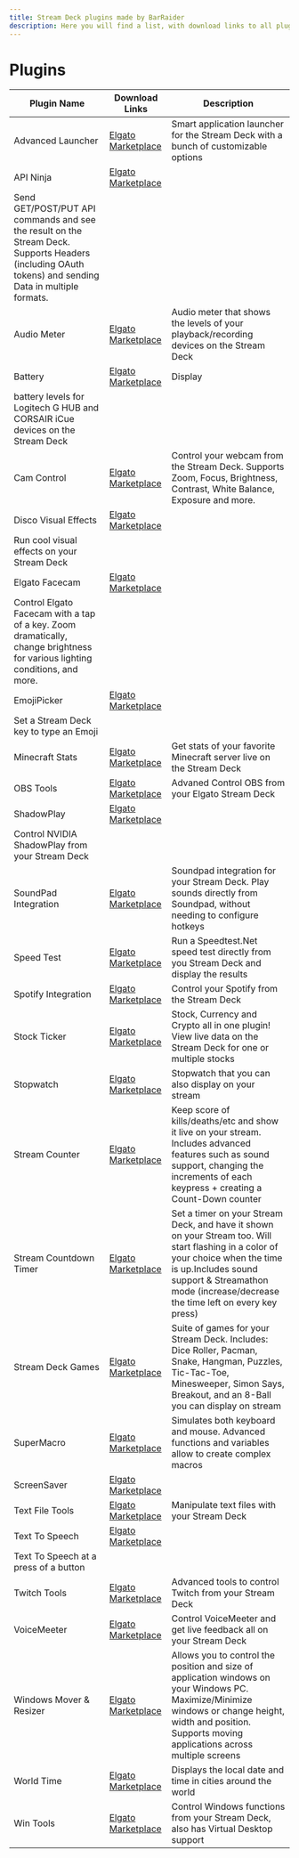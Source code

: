 ```yaml
---
title: Stream Deck plugins made by BarRaider
description: Here you will find a list, with download links to all plugins made by BarRaider for the Elgato Stream Deck.
---
```


# Plugins

|Plugin Name|Download Links|Description|
|--------|--------|-------|
|Advanced Launcher|[Elgato Marketplace](https://marketplace.elgato.com/product/advanced-launcher-d9a289e4-9f61-4613-9f86-0069f5897125)|Smart application launcher for the Stream Deck with a bunch of customizable options|
|API Ninja|[Elgato Marketplace](https://marketplace.elgato.com/product/api-ninja-fd59edeb-e7e5-412f-91ef-304c3e03f035)|
Send GET/POST/PUT API commands and see the result on the Stream Deck. Supports Headers (including OAuth tokens) and sending Data in multiple formats.|
|Audio Meter|[Elgato Marketplace](https://marketplace.elgato.com/product/audio-meter-c07f73e1-6742-43b6-af56-8b501d3dcd33)|Audio meter that shows the levels of your playback/recording devices on the Stream Deck|
|Battery|[Elgato Marketplace](https://marketplace.elgato.com/product/battery-042cddfb-557e-4e60-998a-e574398e9496)|Display 
battery levels for Logitech G HUB and CORSAIR iCue devices on the Stream Deck|
|Cam Control|[Elgato Marketplace](https://marketplace.elgato.com/product/cam-control-0566de9a-1509-4af3-bc74-07de68b3b0ab)|Control your webcam from the Stream Deck. Supports Zoom, Focus, Brightness, Contrast, White Balance, Exposure and more.|
|Disco Visual Effects|[Elgato Marketplace](https://marketplace.elgato.com/product/disco-visual-effects-1cd68842-ca4e-4830-97c7-e50c9c4be1d8)|
Run cool visual effects on your Stream Deck|
|Elgato Facecam|[Elgato Marketplace](https://marketplace.elgato.com/product/elgato-facecam-e6909e12-78b0-4db7-8ebf-e1a1b37735cd)|
Control Elgato Facecam with a tap of a key. Zoom dramatically, change brightness for various lighting conditions, and more.|
|EmojiPicker|[Elgato Marketplace](https://marketplace.elgato.com/product/emoji-picker-750788a6-11e9-4186-ab0d-f511f038b36f)|
Set a Stream Deck key to type an Emoji|
|Minecraft Stats|[Elgato Marketplace](https://marketplace.elgato.com/product/minecraft-stats-eef5ae19-e130-4d31-b40e-8b470c81d52f)|Get stats of your favorite Minecraft server live on the Stream Deck|
|OBS Tools|[Elgato Marketplace](https://marketplace.elgato.com/product/obs-tools-1736515e-1452-41a3-9548-d2b3a689076f)|Advaned Control OBS from your Elgato Stream Deck|
|ShadowPlay|[Elgato Marketplace](https://marketplace.elgato.com/product/shadowplay-a98025e9-397e-466a-a2e1-39c22986afe7)|
Control NVIDIA ShadowPlay from your Stream Deck|
|SoundPad Integration|[Elgato Marketplace](https://marketplace.elgato.com/product/soundpad-integration-9b5c4dee-11a8-4ef3-950c-18c1027e3735)|Soundpad integration for your Stream Deck. Play sounds directly from Soundpad, without needing to configure hotkeys|
|Speed Test|[Elgato Marketplace](https://marketplace.elgato.com/product/speed-test-b493077c-ac84-4dc7-9f9f-0561d3007772)|Run a Speedtest.Net speed test directly from you Stream Deck and display the results|
|Spotify Integration|[Elgato Marketplace](https://marketplace.elgato.com/product/spotify-integration-5e3a6d60-570a-40f3-b186-dbcd122216a2)|Control your Spotify from the Stream Deck|
|Stock Ticker|[Elgato Marketplace](https://marketplace.elgato.com/product/stock-ticker-84602e37-3ef1-48d4-b20b-3b303edd99f5)|Stock, Currency and Crypto all in one plugin! View live data on the Stream Deck for one or multiple stocks|
|Stopwatch|[Elgato Marketplace](https://marketplace.elgato.com/product/stopwatch-637dd05d-6f95-4f19-9df7-0fcee0b9845b)|Stopwatch that you can also display on your stream|
|Stream Counter|[Elgato Marketplace](https://marketplace.elgato.com/product/stream-counter-ab18c97d-4b52-442e-a903-fcfe21801b45)|Keep score of kills/deaths/etc and show it live on your stream. Includes advanced features such as sound support, changing the increments of each keypress + creating a Count-Down counter|
|Stream Countdown Timer|[Elgato Marketplace](https://marketplace.elgato.com/product/stream-countdown-timer-625838c6-85ce-4be7-a754-30f00c809b34)|Set a timer on your Stream Deck, and have it shown on your Stream too. Will start flashing in a color of your choice when the time is up.Includes sound support & Streamathon mode (increase/decrease the time left on every key press)
|Stream Deck Games|[Elgato Marketplace](https://marketplace.elgato.com/product/stream-deck-games-5610386b-e778-4b58-9c5d-f4499a986106)|Suite of games for your Stream Deck. Includes: Dice Roller, Pacman, Snake, Hangman, Puzzles, Tic-Tac-Toe, Minesweeper, Simon Says, Breakout, and an 8-Ball you can display on stream|
|SuperMacro|[Elgato Marketplace](https://marketplace.elgato.com/product/supermacro-62195fec-7bcb-403d-b650-c342e9dfec67)|Simulates both keyboard and mouse. Advanced functions and variables allow to create complex macros|
|ScreenSaver|[Elgato Marketplace]()|
|Text File Tools|[Elgato Marketplace](https://marketplace.elgato.com/product/text-file-tools-8ed62b66-35f3-44fe-b801-486976ddd188)|Manipulate text files with your Stream Deck|
|Text To Speech|[Elgato Marketplace](https://marketplace.elgato.com/product/texttospeech-d9615c50-eca4-42e3-ac99-04708a9fa620)|
Text To Speech at a press of a button|
|Twitch Tools|[Elgato Marketplace](https://marketplace.elgato.com/product/twitch-tools-b64d96eb-c5b3-4880-8eb8-64f8a698c335)|Advanced tools to control Twitch from your Stream Deck|
|VoiceMeeter|[Elgato Marketplace](https://marketplace.elgato.com/product/voicemeeter-integration-f879a66f-4b9b-42de-9635-539797e5b5a7)|Control VoiceMeeter and get live feedback all on your Stream Deck|
|Windows Mover & Resizer|[Elgato Marketplace](https://marketplace.elgato.com/product/windows-mover-resizer-5fa50346-eff5-4c75-b5e6-a8e377d694dc)|Allows you to control the position and size of application windows on your Windows PC. Maximize/Minimize windows or change height, width and position. Supports moving applications across multiple screens|
|World Time|[Elgato Marketplace](https://marketplace.elgato.com/product/world-time-ccf461d7-ee4d-4421-a043-0e75174582ac)|Displays the local date and time in cities around the world|
|Win Tools|[Elgato Marketplace](https://marketplace.elgato.com/product/win-tools-c17abe0e-f565-4d86-a80a-73b1d31c0c7d)|Control Windows functions from your Stream Deck, also has Virtual Desktop support|